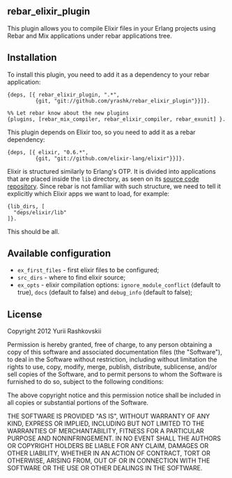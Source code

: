 ## rebar_elixir_plugin

This plugin allows you to compile Elixir files in your Erlang projects using Rebar
and Mix applications under rebar applications tree.

## Installation

To install this plugin, you need to add it as a dependency to your rebar application:

    {deps, [{ rebar_elixir_plugin, ".*",
             {git, "git://github.com/yrashk/rebar_elixir_plugin"}}]}.

    %% Let rebar know about the new plugins
    {plugins, [rebar_mix_compiler, rebar_elixir_compiler, rebar_exunit] }.

This plugin depends on Elixir too, so you need to add it as a rebar dependency:

    {deps, [{ elixir, "0.6.*",
             {git, "git://github.com/elixir-lang/elixir"}}]}.

Elixir is structured similarly to Erlang's OTP. It is divided into applications that are placed inside the `lib` directory, as seen on its [source code repository](https://github.com/elixir-lang/elixir). Since rebar is not familiar with such structure, we need to tell it explicitly which Elixir apps we want to load, for example:

    {lib_dirs, [
      "deps/elixir/lib"
    ]}.

This should be all.

## Available configuration

* `ex_first_files` - first elixir files to be configured;
* `src_dirs` - where to find elixir source;
* `ex_opts` - elixir compilation options: `ignore_module_conflict` (default to true), `docs` (default to false) and `debug_info` (default to false);

## License

Copyright 2012 Yurii Rashkovskii

Permission is hereby granted, free of charge, to any person obtaining
a copy of this software and associated documentation files (the
"Software"), to deal in the Software without restriction, including
without limitation the rights to use, copy, modify, merge, publish,
distribute, sublicense, and/or sell copies of the Software, and to
permit persons to whom the Software is furnished to do so, subject to
the following conditions:

The above copyright notice and this permission notice shall be
included in all copies or substantial portions of the Software.

THE SOFTWARE IS PROVIDED "AS IS", WITHOUT WARRANTY OF ANY KIND,
EXPRESS OR IMPLIED, INCLUDING BUT NOT LIMITED TO THE WARRANTIES OF
MERCHANTABILITY, FITNESS FOR A PARTICULAR PURPOSE AND
NONINFRINGEMENT. IN NO EVENT SHALL THE AUTHORS OR COPYRIGHT HOLDERS BE
LIABLE FOR ANY CLAIM, DAMAGES OR OTHER LIABILITY, WHETHER IN AN ACTION
OF CONTRACT, TORT OR OTHERWISE, ARISING FROM, OUT OF OR IN CONNECTION
WITH THE SOFTWARE OR THE USE OR OTHER DEALINGS IN THE SOFTWARE.
